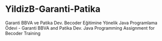 # YildizB-Garanti-Patika
Garanti BBVA ve Patika Dev. Becoder Eğitimine Yönelik Java Programlama Ödevi - Garanti BBVA and Patika Dev. Java Programming Assignment for Becoder Training
